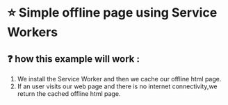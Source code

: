 # :star: Simple offline page using Service Workers
##  :question: how this example will work :

1.  We install the Service Worker and then we cache our offline html page.
2. If an user visits our web page and there is no internet connectivity,we return the cached offline html page.

